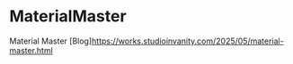 # MaterialMaster
Material Master
[Blog]https://works.studioinvanity.com/2025/05/material-master.html
